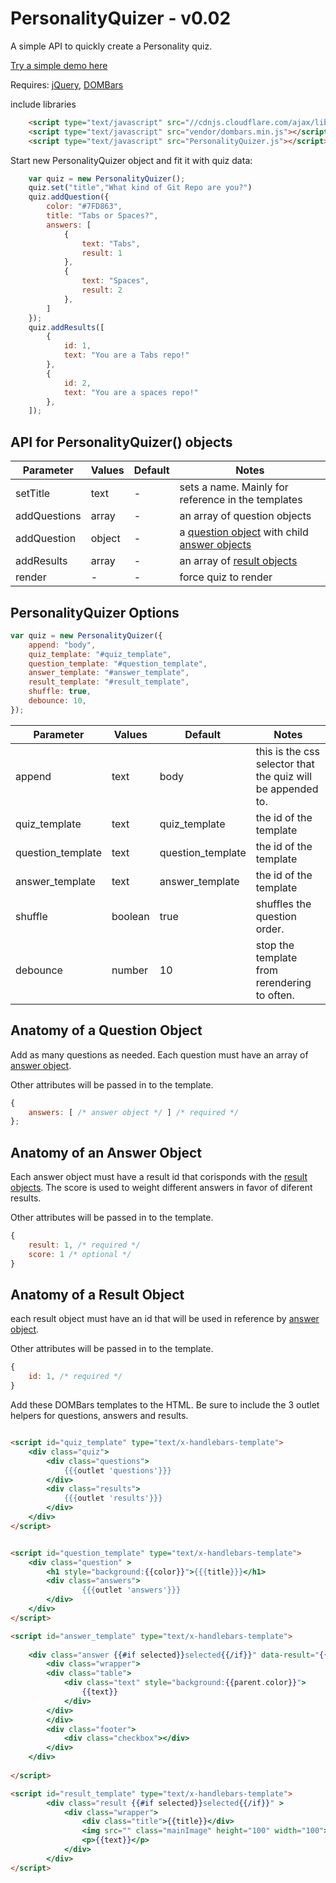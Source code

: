 PersonalityQuizer - v0.02
=================

A simple API to quickly create a Personality quiz.

<a href="http://stefanhayden.github.io/PersonalityQuizer/">Try a simple demo here</a>

Requires: <a href="http://jquery.com/">jQuery</a>, <a href="https://github.com/blakeembrey/dombars">DOMBars</a>


include libraries

```html
	<script type="text/javascript" src="//cdnjs.cloudflare.com/ajax/libs/jquery/2.0.3/jquery.min.js"></script>
	<script type="text/javascript" src="vendor/dombars.min.js"></script>
	<script type="text/javascript" src="PersonalityQuizer.js"></script>
```

Start new PersonalityQuizer object and fit it with quiz data:

```javascript
	var quiz = new PersonalityQuizer();
	quiz.set("title","What kind of Git Repo are you?")
	quiz.addQuestion({ 
		color: "#7FD863",
		title: "Tabs or Spaces?",
		answers: [
			{ 
				text: "Tabs",
				result: 1
			},
			{ 
				text: "Spaces",
				result: 2
			},
		]
	});
	quiz.addResults([
		{
			id: 1,
			text: "You are a Tabs repo!"
		},
		{
			id: 2,
			text: "You are a spaces repo!"
		},
	]);
```

## API for PersonalityQuizer() objects

Parameter | Values | Default | Notes
---------- | --------- | -------- | -------------
setTitle | text | - | sets a name. Mainly for reference in the templates
addQuestions | array | - | an array of question objects
addQuestion | object | - | a <a href="#anatomy-of-a-question-object">question object</a> with child <a href="#anatomy-of-an-answer-object">answer objects</a>
addResults | array | - | an array of <a href="#anatomy-of-a-result-object">result objects</a>
render | - | - | force quiz to render

## PersonalityQuizer Options
```javascript
var quiz = new PersonalityQuizer({
	append: "body",
	quiz_template: "#quiz_template",
	question_template: "#question_template",
	answer_template: "#answer_template",
	result_template: "#result_template",
	shuffle: true,
	debounce: 10,
});
```
Parameter | Values | Default | Notes
---------- | --------- | -------- | -------------
append | text | body | this is the css selector that the quiz will be appended to.
quiz_template | text | quiz_template | the id of the template
question_template | text | question_template | the id of the template
answer_template | text | answer_template | the id of the template
shuffle | boolean | true | shuffles the question order.
debounce | number | 10 | stop the template from rerendering to often.

## Anatomy of a Question Object

Add as many questions as needed. Each question must have an array of <a href="#anatomy-of-an-answer-object">answer object</a>. 

Other attributes will be passed in to the template.

```javascript
{
	answers: [ /* answer object */ ] /* required */
};
```


## Anatomy of an Answer Object

Each answer object must have a result id that corisponds with the <a href="#anatomy-of-a-result-object">result objects</a>. The score is used to weight different answers in favor of diferent results.

Other attributes will be passed in to the template.

```javascript
{
	result: 1, /* required */
	score: 1 /* optional */
}
```


## Anatomy of a Result Object

each result object must have an id that will be used in reference by <a href="#anatomy-of-an-answer-object">answer object</a>.

Other attributes will be passed in to the template.

```javascript
{
	id: 1, /* required */
}
```

Add these DOMBars templates to the HTML. Be sure to include the 3 outlet helpers for questions, answers and results.

```html

<script id="quiz_template" type="text/x-handlebars-template">
	<div class="quiz">
		<div class="questions">
			{{{outlet 'questions'}}}
		</div>
		<div class="results">
			{{{outlet 'results'}}}
		</div>
	</div>
</script>


<script id="question_template" type="text/x-handlebars-template">
	<div class="question" >
		<h1 style="background:{{color}}">{{{title}}}</h1>
		<div class="answers">
				{{{outlet 'answers'}}}
		</div>
	</div>
</script>

<script id="answer_template" type="text/x-handlebars-template">
	
	<div class="answer {{#if selected}}selected{{/if}}" data-result="{{result}}" >
		<div class="wrapper">
		<div class="table">
			<div class="text" style="background:{{parent.color}}">
				{{text}}
			</div>
		</div>
		</div>
		<div class="footer">
			<div class="checkbox"></div>
		</div>
	</div>
	
</script>

<script id="result_template" type="text/x-handlebars-template">
		<div class="result {{#if selected}}selected{{/if}}" >
			<div class="wrapper">
				<div class="title">{{title}}</div>
				<img src="" class="mainImage" height="100" width="100">
				<p>{{text}}</p>
			</div>
		</div>
</script>
```
